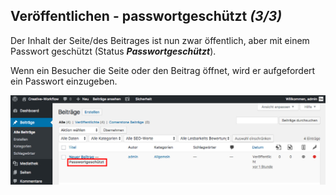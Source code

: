 ## Veröffentlichen - passwortgeschützt *(3/3)*

Der Inhalt der Seite/des Beitrages ist nun zwar öffentlich, aber mit einem Passwort geschützt (Status _**Passwortgeschützt**_).

Wenn ein Besucher die Seite oder den Beitrag öffnet, wird er aufgefordert ein Passwort einzugeben.

![image](./assets/save_with_password.jpg)
